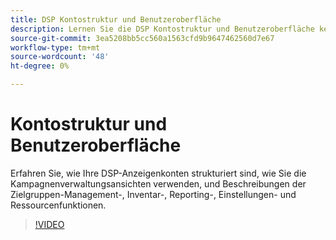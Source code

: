 ```yaml
---
title: DSP Kontostruktur und Benutzeroberfläche
description: Lernen Sie die DSP Kontostruktur und Benutzeroberfläche kennen.
source-git-commit: 3ea5208bb5cc560a1563cfd9b9647462560d7e67
workflow-type: tm+mt
source-wordcount: '48'
ht-degree: 0%

---
```


# Kontostruktur und Benutzeroberfläche

Erfahren Sie, wie Ihre DSP-Anzeigenkonten strukturiert sind, wie Sie die Kampagnenverwaltungsansichten verwenden, und Beschreibungen der Zielgruppen-Management-, Inventar-, Reporting-, Einstellungen- und Ressourcenfunktionen.

>[!VIDEO](https://video.tv.adobe.com/v/339206)
